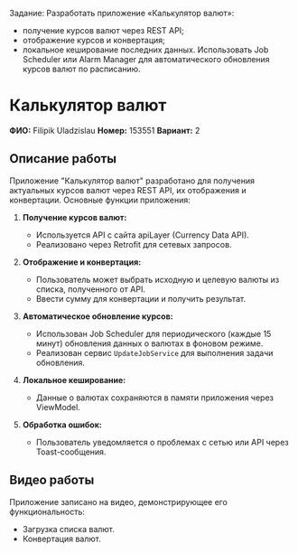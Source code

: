 Задание: Разработать приложение «Калькулятор валют»:
- получение курсов валют через REST API;
- отображение курсов и конвертация;
- локальное кеширование последних данных.
Использовать Job Scheduler или Alarm Manager для автоматического обновления курсов валют по расписанию.

# Калькулятор валют

**ФИО:** Filipik Uladzislau
**Номер:** 153551
**Вариант:** 2  

## Описание работы

Приложение "Калькулятор валют" разработано для получения актуальных курсов валют через REST API, их отображения и конвертации. Основные функции приложения:

1. **Получение курсов валют:**  
   - Используется API с сайта apiLayer (Currency Data API).  
   - Реализовано через Retrofit для сетевых запросов.  

2. **Отображение и конвертация:**  
   - Пользователь может выбрать исходную и целевую валюты из списка, полученного от API.  
   - Ввести сумму для конвертации и получить результат.  

3. **Автоматическое обновление курсов:**  
   - Использован Job Scheduler для периодического (каждые 15 минут) обновления данных о валютах в фоновом режиме.  
   - Реализован сервис `UpdateJobService` для выполнения задачи обновления.  

4. **Локальное кеширование:**  
   - Данные о валютах сохраняются в памяти приложения через ViewModel.  

5. **Обработка ошибок:**  
   - Пользователь уведомляется о проблемах с сетью или API через Toast-сообщения.  

## Видео работы

Приложение записано на видео, демонстрирующее его функциональность:  
- Загрузка списка валют.  
- Конвертация валют.  

